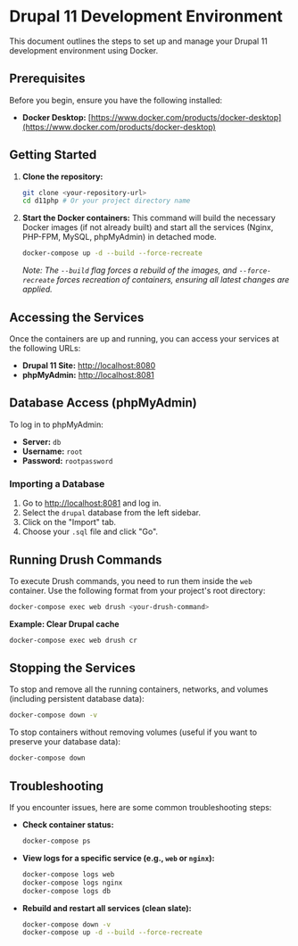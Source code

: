 # Drupal 11 Development Environment

This document outlines the steps to set up and manage your Drupal 11 development environment using Docker.

## Prerequisites

Before you begin, ensure you have the following installed:

*   **Docker Desktop:** [https://www.docker.com/products/docker-desktop](https://www.docker.com/products/docker-desktop)

## Getting Started

1.  **Clone the repository:**
    ```bash
    git clone <your-repository-url>
    cd d11php # Or your project directory name
    ```

2.  **Start the Docker containers:**
    This command will build the necessary Docker images (if not already built) and start all the services (Nginx, PHP-FPM, MySQL, phpMyAdmin) in detached mode.
    ```bash
    docker-compose up -d --build --force-recreate
    ```

    *Note: The `--build` flag forces a rebuild of the images, and `--force-recreate` forces recreation of containers, ensuring all latest changes are applied.*

## Accessing the Services

Once the containers are up and running, you can access your services at the following URLs:

*   **Drupal 11 Site:** [http://localhost:8080](http://localhost:8080)
*   **phpMyAdmin:** [http://localhost:8081](http://localhost:8081)

## Database Access (phpMyAdmin)

To log in to phpMyAdmin:

*   **Server:** `db`
*   **Username:** `root`
*   **Password:** `rootpassword`

### Importing a Database

1.  Go to [http://localhost:8081](http://localhost:8081) and log in.
2.  Select the `drupal` database from the left sidebar.
3.  Click on the "Import" tab.
4.  Choose your `.sql` file and click "Go".

## Running Drush Commands

To execute Drush commands, you need to run them inside the `web` container. Use the following format from your project's root directory:

```bash
docker-compose exec web drush <your-drush-command>
```

**Example: Clear Drupal cache**
```bash
docker-compose exec web drush cr
```

## Stopping the Services

To stop and remove all the running containers, networks, and volumes (including persistent database data):

```bash
docker-compose down -v
```

To stop containers without removing volumes (useful if you want to preserve your database data):

```bash
docker-compose down
```

## Troubleshooting

If you encounter issues, here are some common troubleshooting steps:

*   **Check container status:**
    ```bash
    docker-compose ps
    ```
*   **View logs for a specific service (e.g., `web` or `nginx`):**
    ```bash
    docker-compose logs web
    docker-compose logs nginx
    docker-compose logs db
    ```
*   **Rebuild and restart all services (clean slate):**
    ```bash
    docker-compose down -v
    docker-compose up -d --build --force-recreate
    ```
